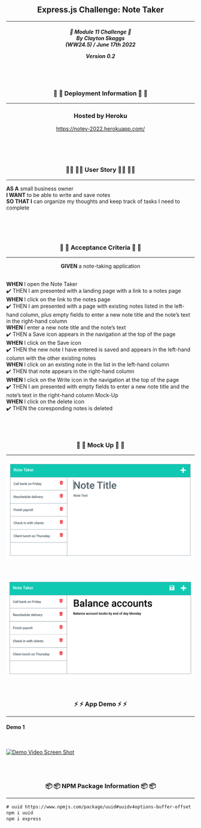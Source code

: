 <h2 align="center">Express.js Challenge: Note Taker</h2>

---

<div align="center">

<h5 align="center">

💼 Module 11 Challenge 💼<br>
By Clayton Skaggs<br>
(WW24.5) / June 17th 2022

Version 0.2</h5>
</div>

<br>
<br>


<h3 align="center">🚀 🚀 Deployment Information 🚀 🚀</h3>

---

<div align="center">
<h3> Hosted by Heroku</h3>
<a href="https://notey-2022.herokuapp.com/">https://notey-2022.herokuapp.com/</a>
</div>

<br>
<br>
<br>
<br>

<h3 align="center">🧙‍♂️ 🧙‍♂️ User Story 🧙‍♂️ 🧙‍♂️</h3>

----

<p><b>AS A</b> small business owner<br>
<b>I WANT</b> to be able to write and save notes<br>
<b>SO THAT I</b> can organize my thoughts and keep track of tasks I need to complete</p>

<br>
<br>
<br>

<h3 align="center">🌟 🌟 Acceptance Criteria 🌟 🌟</h3>

---
<p align="center"> <b>GIVEN</b> a note-taking application<br><br></p>
<p align="left"><b>WHEN</b> I open the Note Taker<br>
✔️  THEN I am presented with a landing page with a link to a notes page<br>
<b>WHEN</b> I click on the link to the notes page<br>
✔️  THEN I am presented with a page with existing notes listed in the left-hand column, plus empty fields to enter a new note title and the note’s text in the right-hand column<br>
<b>WHEN</b> I enter a new note title and the note’s text<br>
✔️  THEN a Save icon appears in the navigation at the top of the page<br>
<b>WHEN</b> I click on the Save icon<br>
✔️  THEN the new note I have entered is saved and appears in the left-hand column with the other existing notes<br>
<b>WHEN</b> I click on an existing note in the list in the left-hand column<br>
✔️ THEN that note appears in the right-hand column<br>
<b>WHEN</b> I click on the Write icon in the navigation at the top of the page<br>
✔️ THEN I am presented with empty fields to enter a new note title and the note’s text in the right-hand column Mock-Up<br>
<b>WHEN</b> I click on the delete icon<br>
✔️ THEN the coresponding notes is deleted<br>
<br>
<br>
<br>

<h3 align="center">📐 📐 Mock Up 📐 📐</h3>

---
<p align="center">
  <img src="./Develop/public/assets/img/Mockup-01.png" alt="Mock Up of App" width="650")
</p>

<br>
<br>
<br>

<p align="center">
  <img src="./Develop/public/assets/img/Mockup-02.png" alt="Mock Up of App" width="650")
</p>

<br>
<br>
<br>

<h3 align="center">⚡ ⚡ App Demo ⚡ ⚡</h3>

---
<h4>Demo 1</h4><br>

[![Demo Video Screen Shot](https://img.youtube.com/vi/##VIDEONAME/0.jpg)](https://www.youtube.com/watch?v=##VIDEONAME)


<br>
<br>

<h3 align="center">📦 📦 NPM Package Information 📦 📦</h3>

-----

````
# uuid https://www.npmjs.com/package/uuid#uuidv4options-buffer-offset
npm i uuid
npm i express

````



<br>

<br>
<br>
